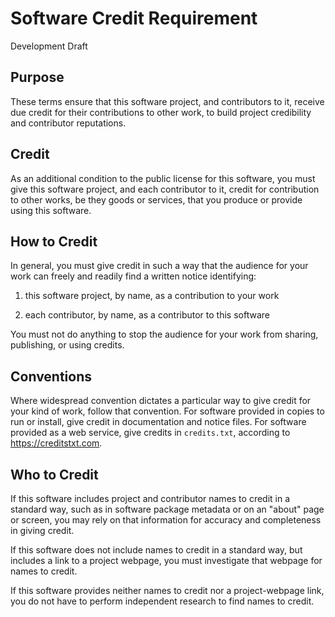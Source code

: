 # Software Credit Requirement

Development Draft

## Purpose

These terms ensure that this software project, and contributors to it, receive due credit for their contributions to other work, to build project credibility and contributor reputations.

## Credit

As an additional condition to the public license for this software, you must give this software project, and each contributor to it, credit for contribution to other works, be they goods or services, that you produce or provide using this software.

## How to Credit

In general, you must give credit in such a way that the audience for your work can freely and readily find a written notice identifying:

1.  this software project, by name, as a contribution to your work

2.  each contributor, by name, as a contributor to this software

You must not do anything to stop the audience for your work from sharing, publishing, or using credits.

## Conventions

Where widespread convention dictates a particular way to give credit for your kind of work, follow that convention.  For software provided in copies to run or install, give credit in documentation and notice files.  For software provided as a web service, give credits in `credits.txt`, according to <https://creditstxt.com>.

## Who to Credit

If this software includes project and contributor names to credit in a standard way, such as in software package metadata or on an "about" page or screen, you may rely on that information for accuracy and completeness in giving credit.

If this software does not include names to credit in a standard way, but includes a link to a project webpage, you must investigate that webpage for names to credit.

If this software provides neither names to credit nor a project-webpage link, you do not have to perform independent research to find names to credit.
